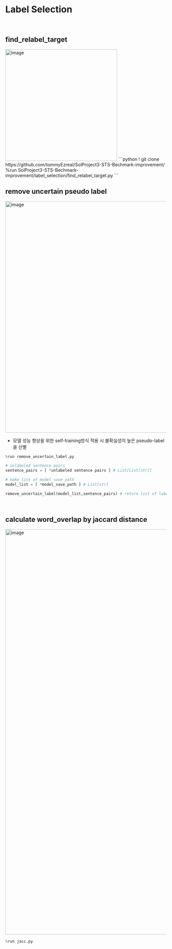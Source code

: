 # Label Selection 
<br>

## find_relabel_target
<img width="349" alt="image" src="https://user-images.githubusercontent.com/100064247/226592917-e73d5b79-0e28-4fd2-9a11-959b6052ac91.png">
```python
! git clone https://github.com/tommyEzreal/SolProject3-STS-Bechmark-improvement/
%run SolProject3-STS-Bechmark-improvement/label_selection/find_relabel_target.py
```






<br>

## remove uncertain pseudo label

<img width="724" alt="image" src="https://user-images.githubusercontent.com/100064247/226709281-e907b209-a596-4422-9b6d-0d51022194bf.png">

- 모델 성능 향상을 위한 self-training방식 적용 시 불확실성이 높은 pseudo-label을 선별 

```python
%run remove_uncertain_label.py
```

```python
# unlabeled sentence pairs
sentence_pairs = [ *unlabeled sentence pairs ] # List[List[str]]

# make list of model save path
model_list = [ *model_save_path ] # List[str]

remove_uncertain_label(model_list,sentence_pairs) # return list of labels:float

```
<br>

## calculate word_overlap by jaccard distance

<img width="1268" alt="image" src="https://user-images.githubusercontent.com/100064247/226709875-7dcda05c-ebc9-457b-a952-42c2376065ed.png">


```python
%run jacc.py
```
